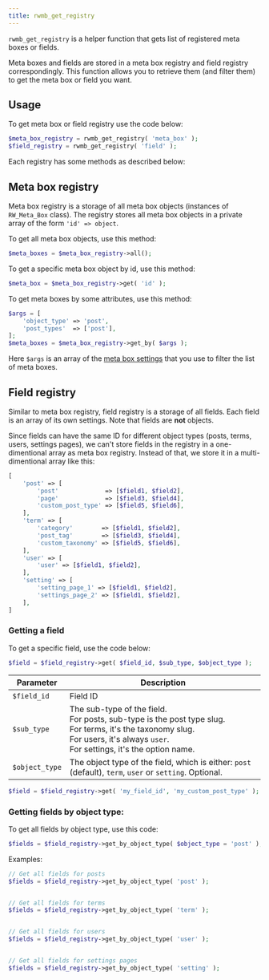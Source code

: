 ```yaml
---
title: rwmb_get_registry
---
```


`rwmb_get_registry` is a helper function that gets list of registered meta boxes or fields.

Meta boxes and fields are stored in a meta box registry and field registry correspondingly. This function allows you to retrieve them (and filter them) to get the meta box or field you want.

## Usage

To get meta box or field registry use the code below:

```php
$meta_box_registry = rwmb_get_registry( 'meta_box' );
$field_registry = rwmb_get_registry( 'field' );
```

Each registry has some methods as described below:

## Meta box registry

Meta box registry is a storage of all meta box objects (instances of `RW_Meta_Box` class). The registry stores all meta box objects in a private array of the form `'id' => object`.

To get all meta box objects, use this method:

```php
$meta_boxes = $meta_box_registry->all();
```

To get a specific meta box object by id, use this method:

```php
$meta_box = $meta_box_registry->get( 'id' );
```

To get meta boxes by some attributes, use this method:

```php
$args = [
    'object_type' => 'post',
    'post_types'  => ['post'],
];
$meta_boxes = $meta_box_registry->get_by( $args );
```

Here `$args` is an array of the [meta box settings](/creating-fields-with-code/#field-group-settings) that you use to filter the list of meta boxes.

## Field registry

Similar to meta box registry, field registry is a storage of all fields. Each field is an array of its own settings. Note that fields are **not** objects.

Since fields can have the same ID for different object types (posts, terms, users, settings pages), we can't store fields in the registry in a one-dimentional array as meta box registry. Instead of that, we store it in a multi-dimentional array like this:

```php
[
    'post' => [
        'post'             => [$field1, $field2],
        'page'             => [$field3, $field4],
        'custom_post_type' => [$field5, $field6],
    ],
    'term' => [
        'category'        => [$field1, $field2],
        'post_tag'        => [$field3, $field4],
        'custom_taxonomy' => [$field5, $field6],
    ],
    'user' => [
        'user' => [$field1, $field2],
    ],
    'setting' => [
        'setting_page_1' => [$field1, $field2],
        'settings_page_2' => [$field1, $field2],
    ],
]
```

### Getting a field

To get a specific field, use the code below:

```php
$field = $field_registry->get( $field_id, $sub_type, $object_type );
```

Parameter|Description
---|---
`$field_id`|Field ID
`$sub_type`|The sub-type of the field.<br />For posts, sub-type is the post type slug.<br />For terms, it's the taxonomy slug.<br />For users, it's always `user`.<br />For settings, it's the option name.
`$object_type`|The object type of the field, which is either: `post` (default), `term`, `user` or `setting`. Optional.

```php
$field = $field_registry->get( 'my_field_id', 'my_custom_post_type' );
```

### Getting fields by object type:

To get all fields by object type, use this code:

```php
$fields = $field_registry->get_by_object_type( $object_type = 'post' );
```

Examples:

```php
// Get all fields for posts
$fields = $field_registry->get_by_object_type( 'post' );


// Get all fields for terms
$fields = $field_registry->get_by_object_type( 'term' );


// Get all fields for users
$fields = $field_registry->get_by_object_type( 'user' );


// Get all fields for settings pages
$fields = $field_registry->get_by_object_type( 'setting' );
```

